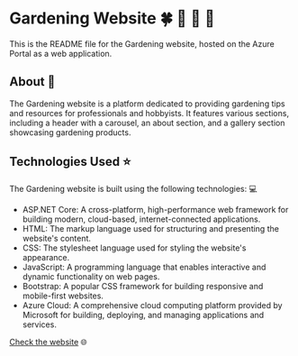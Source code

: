 # Gardening Website 🍀 🌹 🌻 🌺 

This is the README file for the Gardening website, hosted on the Azure Portal as a web application.

## About 📕

The Gardening website is a platform dedicated to providing gardening tips and resources for professionals and hobbyists. It features various sections, including a header with a carousel, an about section, and a gallery section showcasing gardening products. 

## Technologies Used ⭐

The Gardening website is built using the following technologies: :computer:

- ASP.NET Core: A cross-platform, high-performance web framework for building modern, cloud-based, internet-connected applications.
- HTML: The markup language used for structuring and presenting the website's content.
- CSS: The stylesheet language used for styling the website's appearance.
- JavaScript: A programming language that enables interactive and dynamic functionality on web pages.
- Bootstrap: A popular CSS framework for building responsive and mobile-first websites.
- Azure Cloud: A comprehensive cloud computing platform provided by Microsoft for building, deploying, and managing applications and services.

[Check the website](https://garden-web.azurewebsites.net/) 🌐







